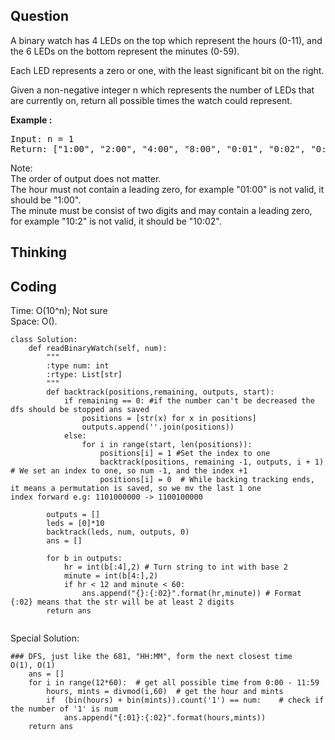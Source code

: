 ## Question
A binary watch has 4 LEDs on the top which represent the hours (0-11), and the 6 LEDs on the bottom represent the minutes (0-59).<br>

Each LED represents a zero or one, with the least significant bit on the right.<br>

Given a non-negative integer n which represents the number of LEDs that are currently on, return all possible times the watch could represent.<br>

**Example :**
<pre>
Input: n = 1
Return: ["1:00", "2:00", "4:00", "8:00", "0:01", "0:02", "0:04", "0:08", "0:16", "0:32"]
</pre>

Note:<br>
The order of output does not matter.<br>
The hour must not contain a leading zero, for example "01:00" is not valid, it should be "1:00".<br>
The minute must be consist of two digits and may contain a leading zero, for example "10:2" is not valid, it should be "10:02".<br>

## Thinking


## Coding
Time: O(10^n); Not sure  </br>
Space: O().
```python3
class Solution:
    def readBinaryWatch(self, num):
        """
        :type num: int
        :rtype: List[str]
        """
        def backtrack(positions,remaining, outputs, start): 
            if remaining == 0: #if the number can't be decreased the dfs should be stopped ans saved
                positions = [str(x) for x in positions]
                outputs.append(''.join(positions))
            else:
                for i in range(start, len(positions)):
                    positions[i] = 1 #Set the index to one
                    backtrack(positions, remaining -1, outputs, i + 1) # We set an index to one, so num -1, and the index +1
                    positions[i] = 0  # While backing tracking ends, it means a permutation is saved, so we mv the last 1 one                                             index forward e.g: 1101000000 -> 1100100000
                    
        outputs = []
        leds = [0]*10
        backtrack(leds, num, outputs, 0)
        ans = []
        
        for b in outputs:
            hr = int(b[:4],2) # Turn string to int with base 2
            minute = int(b[4:],2)
            if hr < 12 and minute < 60:
                ans.append("{}:{:02}".format(hr,minute)) # Format {:02} means that the str will be at least 2 digits
        return ans
            
```

Special Solution:
```python3
### DFS, just like the 681, "HH:MM", form the next closest time   O(1), O(1)
    ans = []
    for i in range(12*60):  # get all possible time from 0:00 - 11:59
        hours, mints = divmod(i,60)  # get the hour and mints
        if  (bin(hours) + bin(mints)).count('1') == num:    # check if the number of '1' is num
            ans.append("{:01}:{:02}".format(hours,mints))  
    return ans
```
